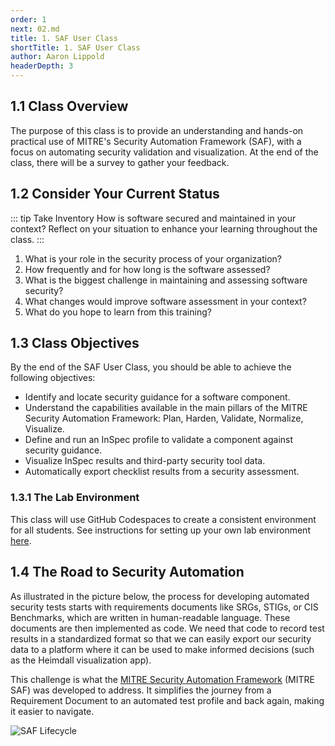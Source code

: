```yaml
---
order: 1
next: 02.md
title: 1. SAF User Class
shortTitle: 1. SAF User Class
author: Aaron Lippold
headerDepth: 3
---
```


## 1.1 Class Overview

The purpose of this class is to provide an understanding and hands-on practical use of MITRE's Security Automation Framework (SAF), with a focus on automating security validation and visualization. At the end of the class, there will be a survey to gather your feedback.

## 1.2 Consider Your Current Status

::: tip Take Inventory
How is software secured and maintained in your context? Reflect on your situation to enhance your learning throughout the class.
:::

1. What is your role in the security process of your organization?
2. How frequently and for how long is the software assessed?
3. What is the biggest challenge in maintaining and assessing software security?
4. What changes would improve software assessment in your context?
5. What do you hope to learn from this training?

## 1.3 Class Objectives

By the end of the SAF User Class, you should be able to achieve the following objectives:

- Identify and locate security guidance for a software component.
- Understand the capabilities available in the main pillars of the MITRE Security Automation Framework: Plan, Harden, Validate, Normalize, Visualize.
- Define and run an InSpec profile to validate a component against security guidance.
- Visualize InSpec results and third-party security tool data.
- Automatically export checklist results from a security assessment.

### 1.3.1 The Lab Environment

This class will use GitHub Codespaces to create a consistent environment for all students. See instructions for setting up your own lab environment [here](../../resources/05.md).

## 1.4 The Road to Security Automation

As illustrated in the picture below, the process for developing automated security tests starts with requirements documents like SRGs, STIGs, or CIS Benchmarks, which are written in human-readable language. These documents are then implemented as code. We need that code to record test results in a standardized format so that we can easily export our security data to a platform where it can be used to make informed decisions (such as the Heimdall visualization app).

This challenge is what the [MITRE Security Automation Framework](https://saf.mitre.org) (MITRE SAF) was developed to address. It simplifies the journey from a Requirement Document to an automated test profile and back again, making it easier to navigate.

![SAF Lifecycle](../../assets/img/saf-lifecycle.png)
